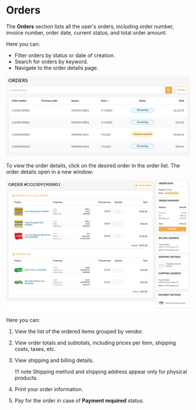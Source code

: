 # Orders

The **Orders** section lists all the user's orders, including order number, invoice number, order date, current status, and total order amount.

Here you can:

* Filter orders by status or date of creation.
* Search for orders by keyword.
* Navigate to the order details page.

![Orders](../media/orders.png)

To view the order details, click on the desired order in the order list. The order details open in a new window:

![Order details](../media/order-details.png)

Here you can:

1. View the list of the ordered items grouped by vendor.
1. View order totals and subtotals, including prices per item, shipping costs, taxes, etc.
1. View shipping and billing details. 

    !!! note
        Shipping method and shipping address appear only for physical products.

1. Print your order information.
1. Pay for the order in case of **Payment required** status.
